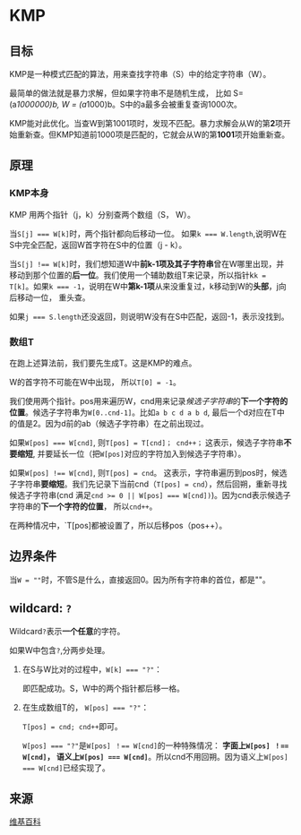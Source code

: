 # KMP

## 目标

KMP是一种模式匹配的算法，用来查找字符串（S）中的给定字符串（W）。

最简单的做法就是暴力求解，但如果字符串不是随机生成， 比如 S= (a*1000000)b, W = (a*1000)b。S中的a最多会被重复查询1000次。

KMP能对此优化。当查W到第1001项时，发现不匹配。暴力求解会从W的第**2**项开始重新查。但KMP知道前1000项是匹配的，它就会从W的第**1001**项开始重新查。

## 原理

### KMP本身

KMP 用两个指针（j，k）分别查两个数组（S， W）。

当`S[j] === W[k]`时，两个指针都向后移动一位。 如果`k === W.length`,说明W在S中完全匹配，返回W首字符在S中的位置（j - k）。

当`S[j] !== W[k]`时，我们想知道W中**前k-1项及其子字符串**曾在W哪里出现，并移动到那个位置的**后一位**。我们使用一个辅助数组T来记录，所以指针k`k = T[k]`。如果`k === -1`，说明在W中**第k-1项**从来没重复过，k移动到W的**头部**，j向后移动一位， 重头查。

如果`j === S.length`还没返回，则说明W没有在S中匹配，返回-1，表示没找到。

### 数组T

在跑上述算法前，我们要先生成T。这是KMP的难点。

W的首字符不可能在W中出现， 所以`T[0] = -1`。

我们使用两个指针。pos用来遍历W，cnd用来记录*候选子字符串*的**下一个字符的位置**。候选子字符串为`W[0..cnd-1]`。比如`a b c d a b d`, 最后一个d对应在T中的值是2。因为d前的ab（候选子字符串）在之前出现过。

如果`W[pos] === W[cnd]`, 则`T[pos] = T[cnd]； cnd++；` 这表示，候选子字符串**不要缩短**, 并要延长一位（把`W[pos]`对应的字符加入到候选子字符串）。

如果`W[pos] !== W[cnd]`, 则`T[pos] = cnd`。 这表示，字符串遍历到pos时，候选子字符串**要缩短**。我们先记录下当前cnd（`T[pos] = cnd`），然后回朔，重新寻找候选子字符串(cnd 满足`cnd >= 0 || W[pos] === W[cnd])`)。因为cnd表示候选子字符串的**下一个字符的位置**， 所以`cnd++`。

在两种情况中，`T[pos]都被设置了，所以后移pos（pos++）。


## 边界条件

当`W = ""`时，不管S是什么，直接返回0。因为所有字符串的首位，都是""。

## wildcard: `?`

Wildcard`?`表示**一个任意**的字符。

如果W中包含`?`,分两步处理。

1. 在S与W比对的过程中，`W[k] === "?"`：
    
    即匹配成功。S，W中的两个指针都后移一格。

2. 在生成数组T的， `W[pos] === "?"`：

    `T[pos] = cnd; cnd++`即可。
    
    `W[pos] === "?"`是`W[pos] ！== W[cnd]`的一种特殊情况： **字面上`W[pos] ！== W[cnd]`， 语义上`W[pos] === W[cnd]`**。所以cnd不用回朔。因为语义上`W[pos] === W[cnd]`已经实现了。


## 来源

[维基百科](https://en.wikipedia.org/wiki/Knuth%E2%80%93Morris%E2%80%93Pratt_algorithm)
